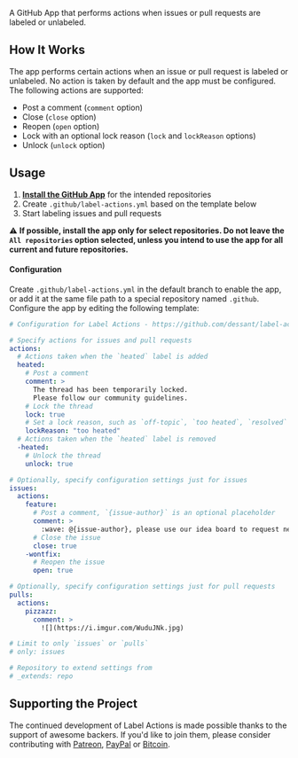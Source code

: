 A GitHub App that performs actions when issues or pull requests are labeled or unlabeled.

## How It Works

The app performs certain actions when an issue or pull request is labeled or unlabeled. No action is taken by default and the app must be configured. The following actions are supported:

* Post a comment (`comment` option)
* Close (`close` option)
* Reopen (`open` option)
* Lock with an optional lock reason (`lock` and `lockReason` options)
* Unlock (`unlock` option)

## Usage

1. **[Install the GitHub App](https://github.com/apps/label-actions)** for the intended repositories
2. Create `.github/label-actions.yml` based on the template below
3. Start labeling issues and pull requests

⚠️ **If possible, install the app only for select repositories. Do not leave the `All repositories` option selected, unless you intend to use the app for all current and future repositories.**

#### Configuration

Create `.github/label-actions.yml` in the default branch to enable the app, or add it at the same file path to a special repository named `.github`. Configure the app by editing the following template:

```yaml
# Configuration for Label Actions - https://github.com/dessant/label-actions

# Specify actions for issues and pull requests
actions:
  # Actions taken when the `heated` label is added
  heated:
    # Post a comment
    comment: >
      The thread has been temporarily locked.
      Please follow our community guidelines.
    # Lock the thread
    lock: true
    # Set a lock reason, such as `off-topic`, `too heated`, `resolved` or `spam`
    lockReason: "too heated"
  # Actions taken when the `heated` label is removed
  -heated:
    # Unlock the thread
    unlock: true

# Optionally, specify configuration settings just for issues
issues:
  actions:
    feature:
      # Post a comment, `{issue-author}` is an optional placeholder
      comment: >
        :wave: @{issue-author}, please use our idea board to request new features.
      # Close the issue
      close: true
    -wontfix:
      # Reopen the issue
      open: true

# Optionally, specify configuration settings just for pull requests
pulls:
  actions:
    pizzazz:
      comment: >
        ![](https://i.imgur.com/WuduJNk.jpg)

# Limit to only `issues` or `pulls`
# only: issues

# Repository to extend settings from
# _extends: repo
```

## Supporting the Project

The continued development of Label Actions is made possible thanks to the support of awesome backers. If you'd like to join them, please consider contributing with [Patreon](https://www.patreon.com/dessant), [PayPal](https://www.paypal.me/ArminSebastian) or [Bitcoin](https://goo.gl/uJUAaU).
